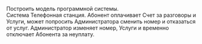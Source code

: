 Построить модель программной системы.<br/>
Система Телефонная станция. Абонент оплачивает Счет за разговоры и Услуги, может попросить Администратора сменить номер и отказаться от услуг. Администратор изменяет номер, Услуги и временно отключает Абонента за неуплату.
